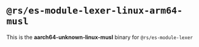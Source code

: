 # `@rs/es-module-lexer-linux-arm64-musl`

This is the **aarch64-unknown-linux-musl** binary for `@rs/es-module-lexer`
